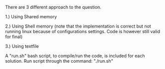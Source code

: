 There are 3 different approach to the question.


1.) Using Shared memory

2.) Using Shell memory (note that the implementation is correct but not running linux because of configurations settings. Code is however still valid for final)

3.) Using textfile


A "run.sh" bash script, to compile/run the code, is included for each solution.
Run script through the command: "./run.sh"